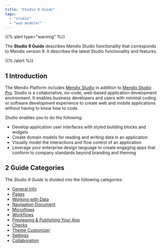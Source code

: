 ```yaml
---
title: "Studio 9 Guide"
tags:
  - "studio"
  - "web modeler"
---
```


{{% alert type="warning" %}}

The **Studio 9 Guide** describes Mendix Studio functionality that corresponds to Mendix version 9. It describes the latest Studio functionality and features.

{{% /alert %}}

## 1 Introduction

The Mendix Platform includes [Mendix Studio](general) in addition to [Mendix Studio Pro](/refguide/modeling). Studio is a collaborative, no-code, web-based application development environment. It enables business developers and users with minimal coding or software development experience to create web and mobile applications without having to know how to code.

Studio enables you to do the following:

* Develop application user interfaces with styled building blocks and widgets
* Create domain models for reading and writing data in an application
* Visually model the interactions and flow control of an application
* Leverage your enterprise design language to create engaging apps that conform to company standards beyond branding and theming

## 2 Guide Categories

The *Studio 9 Guide* is divided into the following categories:

* [General Info](general)
* [Pages](page-editor)
* [Working with Data](work-with-data)
* [Navigation Document](navigation)
* [Microflows](microflows)
* [Workflows](workflows)
* [Previewing & Publishing Your App](publishing-app)
* [Checks](checks)
* [Theme Customizer](theme-customizer)
* [Settings](settings)
* [Collaboration](collaboration)
